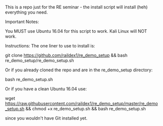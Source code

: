 This is a repo just for the RE seminar - the install script will install 
(heh) everything you need.

Important Notes:

You MUST use Ubuntu 16.04 for this script to work. 
Kali Linux will NOT work.

Instructions:
The one liner to use to install is:

git clone https://github.com/raildex1/re_demo_setup && 
bash re_demo_setup/re_demo_setup.sh

Or if you already cloned the repo and are in the re_demo_setup 
directory:

bash re_demo_setup.sh

Or if you have a clean Ubuntu 16.04 use:

wget https://raw.githubusercontent.com/raildex1/re_demo_setup/master/re_demo_setup.sh && chmod +x re_demo_setup.sh && bash re_demo_setup.sh

since you wouldn't have Git installed yet.
